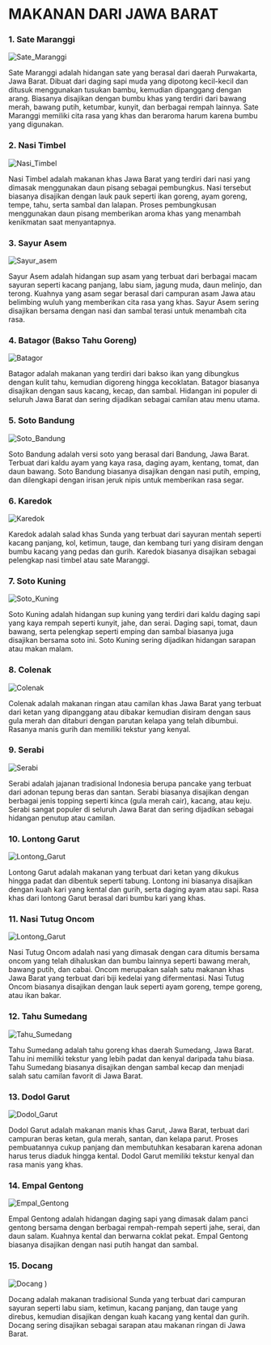 # MAKANAN DARI JAWA BARAT <br>

### 1. Sate Maranggi <br>
![Sate_Maranggi](
https://upload.wikimedia.org/wikipedia/commons/thumb/5/52/Sate_Maranggi_1.jpg/1200px-Sate_Maranggi_1.jpg)<br>

Sate Maranggi adalah hidangan sate yang berasal dari daerah Purwakarta, Jawa Barat. Dibuat dari daging sapi muda yang dipotong kecil-kecil dan ditusuk menggunakan tusukan bambu, kemudian dipanggang dengan arang. Biasanya disajikan dengan bumbu khas yang terdiri dari bawang merah, bawang putih, ketumbar, kunyit, dan berbagai rempah lainnya. Sate Maranggi memiliki cita rasa yang khas dan beraroma harum karena bumbu yang digunakan.<br>


### 2. Nasi Timbel <br>
![Nasi_Timbel](
https://kurio-img.kurioapps.com/21/10/21/8c50aafc-e9a6-4cf1-b26b-b01ca39a6787.jpe)<br>

Nasi Timbel adalah makanan khas Jawa Barat yang terdiri dari nasi yang dimasak menggunakan daun pisang sebagai pembungkus. Nasi tersebut biasanya disajikan dengan lauk pauk seperti ikan goreng, ayam goreng, tempe, tahu, serta sambal dan lalapan. Proses pembungkusan menggunakan daun pisang memberikan aroma khas yang menambah kenikmatan saat menyantapnya.<br>


### 3. Sayur Asem <br>
![Sayur_asem](
https://awsimages.detik.net.id/community/media/visual/2021/05/21/resep-sayur-asem-jawa_43.jpeg?w=600&q=90)<br>

Sayur Asem adalah hidangan sup asam yang terbuat dari berbagai macam sayuran seperti kacang panjang, labu siam, jagung muda, daun melinjo, dan terong. Kuahnya yang asam segar berasal dari campuran asam Jawa atau belimbing wuluh yang memberikan cita rasa yang khas. Sayur Asem sering disajikan bersama dengan nasi dan sambal terasi untuk menambah cita rasa.
<br>


### 4. Batagor (Bakso Tahu Goreng) <br>
![Batagor](https://asset.kompas.com/crops/xhUxRwQsxbWaxsUB2nducVEwPYw=/27x103:995x749/750x500/data/photo/2023/09/06/64f7fe0a00572.jpg
) <br>

Batagor adalah makanan yang terdiri dari bakso ikan yang dibungkus dengan kulit tahu, kemudian digoreng hingga kecoklatan. Batagor biasanya disajikan dengan saus kacang, kecap, dan sambal. Hidangan ini populer di seluruh Jawa Barat dan sering dijadikan sebagai camilan atau menu utama.
<br>

### 5. Soto Bandung <br>
![Soto_Bandung](https://asset.kompas.com/crops/aq7SWhGNCO6UTombdviZuAchnCM=/3x0:700x465/750x500/data/photo/2021/04/21/607ff824cb839.jpg
) <br>

Soto Bandung adalah versi soto yang berasal dari Bandung, Jawa Barat. Terbuat dari kaldu ayam yang kaya rasa, daging ayam, kentang, tomat, dan daun bawang. Soto Bandung biasanya disajikan dengan nasi putih, emping, dan dilengkapi dengan irisan jeruk nipis untuk memberikan rasa segar.
<br>


### 6. Karedok <br>
![Karedok](https://asset.kompas.com/crops/szsUOraQ00vakiV0314KT6-71v8=/0x0:1000x667/750x500/data/photo/2021/07/07/60e56c9f60649.jpg
) <br>

Karedok adalah salad khas Sunda yang terbuat dari sayuran mentah seperti kacang panjang, kol, ketimun, tauge, dan kembang turi yang disiram dengan bumbu kacang yang pedas dan gurih. Karedok biasanya disajikan sebagai pelengkap nasi timbel atau sate Maranggi.
<br>

### 7. Soto Kuning <br>
![Soto_Kuning](https://asset.kompas.com/crops/NL72AeWkj8VecDcb33N8bpUHv30=/3x0:700x465/750x500/data/photo/2020/12/09/5fd0afbe4cf02.jpg
) <br>

Soto Kuning adalah hidangan sup kuning yang terdiri dari kaldu daging sapi yang kaya rempah seperti kunyit, jahe, dan serai. Daging sapi, tomat, daun bawang, serta pelengkap seperti emping dan sambal biasanya juga disajikan bersama soto ini. Soto Kuning sering dijadikan hidangan sarapan atau makan malam.
<br>


### 8. Colenak <br>
![Colenak](https://img.kurio.network/_FNf16EuJ8qEdx9HQl6Grm3s9KM=/320x320/filters:quality(80)/https://kurio-img.kurioapps.com/20/11/19/055abef0-5a8c-4955-aaca-173905e3a3f4.png
) <br>

Colenak adalah makanan ringan atau camilan khas Jawa Barat yang terbuat dari ketan yang dipanggang atau dibakar kemudian disiram dengan saus gula merah dan ditaburi dengan parutan kelapa yang telah dibumbui. Rasanya manis gurih dan memiliki tekstur yang kenyal.
<br>


### 9. Serabi <br>
![Serabi](https://awsimages.detik.net.id/community/media/visual/2021/04/14/serabi-solo-kreasi-sasa.jpeg?w=600&q=90
) <br>

Serabi adalah jajanan tradisional Indonesia berupa pancake yang terbuat dari adonan tepung beras dan santan. Serabi biasanya disajikan dengan berbagai jenis topping seperti kinca (gula merah cair), kacang, atau keju. Serabi sangat populer di seluruh Jawa Barat dan sering dijadikan sebagai hidangan penutup atau camilan.
<br>


### 10. Lontong Garut <br>
![Lontong_Garut](https://img-global.cpcdn.com/recipes/f7c34356d68da5f9/680x482cq70/lontong-kari-ayam-foto-resep-utama.jpg
)<br>

Lontong Garut adalah makanan yang terbuat dari ketan yang dikukus hingga padat dan dibentuk seperti tabung. Lontong ini biasanya disajikan dengan kuah kari yang kental dan gurih, serta daging ayam atau sapi. Rasa khas dari lontong Garut berasal dari bumbu kari yang khas.
<br>


### 11. Nasi Tutug Oncom <br>
![Lontong_Garut](https://awsimages.detik.net.id/community/media/visual/2021/07/25/resep-nasi-tutug-oncom-tasik-1.jpeg?w=1200
)<br>

Nasi Tutug Oncom adalah nasi yang dimasak dengan cara ditumis bersama oncom yang telah dihaluskan dan bumbu lainnya seperti bawang merah, bawang putih, dan cabai. Oncom merupakan salah satu makanan khas Jawa Barat yang terbuat dari biji kedelai yang difermentasi. Nasi Tutug Oncom biasanya disajikan dengan lauk seperti ayam goreng, tempe goreng, atau ikan bakar.
<br>


### 12. Tahu Sumedang <br>
![Tahu_Sumedang](https://upload.wikimedia.org/wikipedia/commons/0/07/Tahu_sumedang.jpg
)<br>

Tahu Sumedang adalah tahu goreng khas daerah Sumedang, Jawa Barat. Tahu ini memiliki tekstur yang lebih padat dan kenyal daripada tahu biasa. Tahu Sumedang biasanya disajikan dengan sambal kecap dan menjadi salah satu camilan favorit di Jawa Barat.
<br>


### 13. Dodol Garut <br>
![Dodol_Garut](https://upload.wikimedia.org/wikipedia/commons/f/f9/Dodol_Garut_Cihampelas_Bandung.JPG)
<br>

Dodol Garut adalah makanan manis khas Garut, Jawa Barat, terbuat dari campuran beras ketan, gula merah, santan, dan kelapa parut. Proses pembuatannya cukup panjang dan membutuhkan kesabaran karena adonan harus terus diaduk hingga kental. Dodol Garut memiliki tekstur kenyal dan rasa manis yang khas.
<br>



### 14. Empal Gentong <br>
![Empal_Gentong](https://img-global.cpcdn.com/recipes/8dfa43cf35e29972/1200x630cq70/photo.jpg)
<br>

Empal Gentong adalah hidangan daging sapi yang dimasak dalam panci gentong bersama dengan berbagai rempah-rempah seperti jahe, serai, dan daun salam. Kuahnya kental dan berwarna coklat pekat. Empal Gentong biasanya disajikan dengan nasi putih hangat dan sambal.
<br>


### 15. Docang <br>
![Docang](https://pict-a.sindonews.net/dyn/620/pena/news/2020/06/28/701/83718/lezatnya-docang-makanan-khas-cirebon-xba.png)
)<br>

Docang adalah makanan tradisional Sunda yang terbuat dari campuran sayuran seperti labu siam, ketimun, kacang panjang, dan tauge yang direbus, kemudian disajikan dengan kuah kacang yang kental dan gurih. Docang sering disajikan sebagai sarapan atau makanan ringan di Jawa Barat.
<br>
